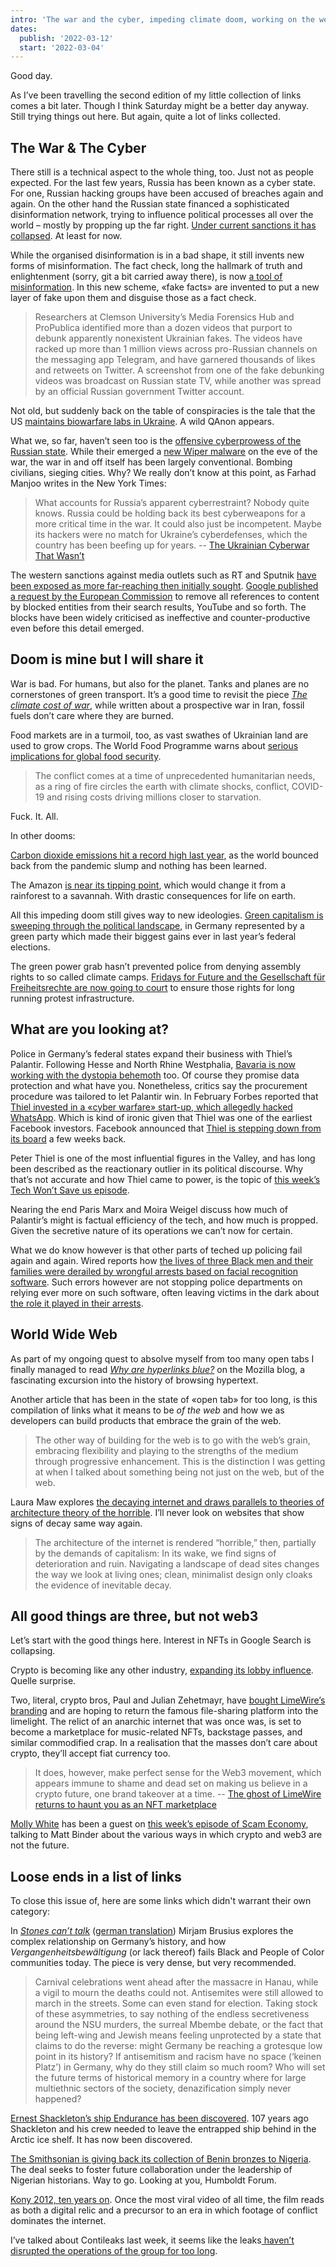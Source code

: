 ```yaml
---
intro: 'The war and the cyber, impeding climate doom, working on the web, and a ship underneath the arctic sea.'
dates:
  publish: '2022-03-12'
  start: '2022-03-04'
---
```


Good day.

As I’ve been travelling the second edition of my little collection of links comes a bit later. Though I think Saturday might be a better day anyway. Still trying things out here. But again, quite a lot of links collected.

## The War & The Cyber

There still is a technical aspect to the whole thing, too. Just not as people expected. For the last few years, Russia has been known as a cyber state. For one, Russian hacking groups have been accused of breaches again and again. On the other hand the Russian state financed a sophisticated disinformation network, trying to influence political processes all over the world – mostly by propping up the far right. [Under current sanctions it has collapsed](https://www.wired.com/story/putin-collapse-disinformation-machinery-ukraine/). At least for now.

While the organised disinformation is in a bad shape, it still invents new forms of misinformation. The fact check, long the hallmark of truth and enlightenment (sorry, git a bit carried away there), is now [a tool of misinformation](https://www.propublica.org/article/in-the-ukraine-conflict-fake-fact-checks-are-being-used-to-spread-disinformation). In this new scheme, «fake facts» are invented to put a new layer of fake upon them and disguise those as a fact check.

> Researchers at Clemson University’s Media Forensics Hub and ProPublica identified more than a dozen videos that purport to debunk apparently nonexistent Ukrainian fakes. The videos have racked up more than 1 million views across pro-Russian channels on the messaging app Telegram, and have garnered thousands of likes and retweets on Twitter. A screenshot from one of the fake debunking videos was broadcast on Russian state TV, while another was spread by an official Russian government Twitter account.

Not old, but suddenly back on the table of conspiracies is the tale that the US [maintains biowarfare labs in Ukraine](https://foreignpolicy.com/2022/03/02/ukraine-biolabs-conspiracy-theory-qanon/). A wild QAnon appears.

What we, so far, haven’t seen too is the [offensive cyberprowess of the Russian state](#). While their emerged a [new Wiper malware](https://www.theguardian.com/world/2022/feb/24/russia-unleashed-data-wiper-virus-on-ukraine-say-cyber-experts) on the eve of the war, the war in and off itself has been largely conventional. Bombing civilians, sieging cities. Why? We really don’t know at this point, as Farhad Manjoo writes in the New York Times:

> What accounts for Russia’s apparent cyberrestraint? Nobody quite knows. Russia could be holding back its best cyberweapons for a more critical time in the war. It could also just be incompetent. Maybe its hackers were no match for Ukraine’s cyberdefenses, which the country has been beefing up for years.
> -- [The Ukrainian Cyberwar That Wasn’t](https://www.nytimes.com/2022/03/11/opinion/russia-ukraine-cyberattacks.html)

The western sanctions against media outlets such as RT and Sputnik [have been exposed as more far-reaching then initially sought](https://netzpolitik.org/2022/sanktionen-gegen-russische-propaganda-eu-kommission-will-offenbar-suchergebnisse-und-social-media-inhalte-zensieren/). [Google published a request by the European Commission](https://www.lumendatabase.org/notices/26927483#) to remove all references to content by blocked entities from their search results, YouTube and so forth. The blocks have been widely criticised as ineffective and counter-productive even before this detail emerged.

## Doom is mine but I will share it

War is bad. For humans, but also for the planet. Tanks and planes are no cornerstones of green transport. It’s a good time to revisit the piece <cite>[The climate cost of war](https://heated.world/p/the-climate-costs-of-war?s=r)</cite>, while written about a prospective war in Iran, fossil fuels don’t care where they are burned.

Food markets are in a turmoil, too, as vast swathes of Ukrainian land are used to grow crops. The World Food Programme warns about [serious implications for global food security](https://www.wfp.org/publications/food-security-implications-ukraine-conflict).

> The conflict comes at a time of unprecedented humanitarian needs, as a ring of fire circles the earth with climate shocks, conflict, COVID-19 and rising costs driving millions closer to starvation.

Fuck. It. All.

In other dooms:

[Carbon dioxide emissions hit a record high last year](https://www.reuters.com/business/energy/global-energy-related-carbon-emissions-rose-6-2021-new-record-high-iea-2022-03-08/), as the world bounced back from the pandemic slump and nothing has been learned.

The Amazon [is near its tipping point](https://www.theguardian.com/environment/2022/mar/07/climate-crisis-amazon-rainforest-tipping-point?CMP=Share_iOSApp_Other), which would change it from a rainforest to a savannah. With drastic consequences for life on earth.

All this impeding doom still gives way to new ideologies. [Green capitalism is sweeping through the political landscape](https://www.freitag.de/autoren/elsa-koester/auf-ins-gelobte-land?utm_source=pocket_mylist), in Germany represented by a green party which made their biggest gains ever in last year’s federal elections.

The green power grab hasn’t prevented police from denying assembly rights to so called climate camps. [Fridays for Future and the Gesellschaft für Freiheitsrechte are now going to court](https://netzpolitik.org/2022/protestcamps-fridays-for-future-klagt-fuer-ein-staerkeres-versammlungsrecht/?utm_source=pocket_mylist) to ensure those rights for long running protest infrastructure.

## What are you looking at?

Police in Germany’s federal states expand their business with Thiel’s Palantir. Following Hesse and North Rhine Westphalia, [Bavaria is now working with the dystopia behemoth](https://netzpolitik.org/2022/umstrittener-ueberwachungskonzern-bayerns-polizei-setzt-bald-software-von-palantir-ein?utm_source=pocket_mylist) too. Of course they promise data protection and what have you. Nonetheless, critics say the procurement procedure was tailored to let Palantir win. In February Forbes reported that [Thiel invested in a «cyber warfare» start-up, which allegedly hacked WhatsApp](https://www.forbes.com/sites/thomasbrewster/2022/02/01/billionaire-facebook-investor-peter-thiel-secretly-funded-a-cyber-warfare-startup-that-hacked-whatsapp/). Which is kind of ironic given that Thiel was one of the earliest Facebook investors. Facebook announced that [Thiel is stepping down from its board](https://www.bloomberg.com/news/articles/2022-02-07/peter-thiel-leaves-facebook-board-is-finally-free-to-go-all-in-on-politics) a few weeks back.

Peter Thiel is one of the most influential figures in the Valley, and has long been described as the reactionary outlier in its political discourse. Why that’s not accurate and how Thiel came to power, is the topic of [this week’s Tech Won’t Save us episode](https://pca.st/g019xfqc).

Nearing the end Paris Marx and Moira Weigel discuss how much of Palantir’s might is factual efficiency of the tech, and how much is propped. Given the secretive nature of its operations we can’t now for certain.

What we do know however is that other parts of teched up policing fail again and again. Wired reports how [the lives of three Black men and their families were derailed by wrongful arrests based on facial recognition software](https://www.wired.com/story/wrongful-arrests-ai-derailed-3-mens-lives/). Such errors however are not stopping police departments on relying ever more on such software, often leaving victims in the dark about [the role it played in their arrests](https://www.wired.com/story/hidden-role-facial-recognition-tech-arrests/).

## World Wide Web

As part of my ongoing quest to absolve myself from too many open tabs I finally managed to read <cite>[Why are hyperlinks blue?](https://blog.mozilla.org/en/internet-culture/deep-dives/why-are-hyperlinks-blue/)</cite> on the Mozilla blog, a fascinating excursion into the history of browsing hypertext.

Another article that has been in the state of «open tab» for too long, is this compilation of links what it means to be _of the web_ and how we as developers can build products that embrace the grain of the web.

> The other way of building for the web is to go with the web’s grain, embracing flexibility and playing to the strengths of the medium through progressive enhancement. This is the distinction I was getting at when I talked about something being not just on the web, but of the web.

Laura Maw explores [the decaying internet and draws parallels to theories of architecture theory of the horrible](https://reallifemag.com/what-lies-beneath/). I’ll never look on websites that show signs of decay same way again.

> The architecture of the internet is rendered “horrible,” then, partially by the demands of capitalism: In its wake, we find signs of deterioration and ruin. Navigating a landscape of dead sites changes the way we look at living ones; clean, minimalist design only cloaks the evidence of inevitable decay.

## All good things are three, but not web3

Let’s start with the good things here. Interest in NFTs in Google Search is collapsing.

Crypto is becoming like any other industry, [expanding its lobby influence](https://www.protocol.com/bulletins/crypto-lobbying-boom). Quelle surprise.

Two, literal, crypto bros, Paul and Julian Zehetmayr, have [bought LimeWire’s branding](https://www.bloomberg.com/news/articles/2022-03-09/limewire-is-making-a-crypto-comeback-but-not-as-you-know-it) and are hoping to return the famous file-sharing platform into the limelight. The relict of an anarchic internet that was once was, is set to become a marketplace for music-related NFTs, backstage passes, and similar commodified crap. In a realisation that the masses don’t care about crypto, they’ll accept fiat currency too.

> It does, however, make perfect sense for the Web3 movement, which appears immune to shame and dead set on making us believe in a crypto future, one brand takeover at a time.
> -- [The ghost of LimeWire returns to haunt you as an NFT marketplace](https://www.protocol.com/bulletins/limewire-nft-marketplace-music)

[Molly White](https://www.mollywhite.net/) has been a guest on [this week’s episode of Scam Economy](https://scameconomy.com/e/vn510r6n-6-web3-sucks-w-molly-white), talking to Matt Binder about the various ways in which crypto and web3 are not the future.

## Loose ends in a list of links

To close this issue of, here are some links which didn't warrant their own category:

In <cite>[Stones can’t talk](http://newfascismsyllabus.com/opinions/stones-can-talk-back-vergangenheitsbewaltigung-revisited/)</cite> ([german translation](https://geschichtedergegenwart.ch/steine-koennen-antworten-vergangenheitsbewaeltigung-revisited/)) Mirjam Brusius explores the complex relationship on Germany’s history, and how _Vergangenheitsbewältigung_ (or lack thereof) fails Black and People of Color communities today. The piece is very dense, but very recommended.

> Carnival celebrations went ahead after the massacre in Hanau, while a vigil to mourn the deaths could not. Antisemites were still allowed to march in the streets. Some can even stand for election. Taking stock of these asymmetries, to say nothing of the endless secretiveness around the NSU murders, the surreal Mbembe debate, or the fact that being left-wing and Jewish means feeling unprotected by a state that claims to do the reverse: might Germany be reaching a grotesque low point in its history? If antisemitism and racism have no space (‘keinen Platz’) in Germany, why do they still claim so much room? Who will set the future terms of historical memory in a country where for large multiethnic sectors of the society, denazification simply never happened?

[Ernest Shackleton’s ship Endurance has been discovered](https://www.bbc.com/news/science-environment-60662541). 107 years ago Shackleton and his crew needed to leave the entrapped ship behind in the Arctic ice shelf. It has now been discovered.

[The Smithsonian is giving back its collection of Benin bronzes to Nigeria](https://www.washingtonpost.com/arts-entertainment/2022/03/08/smithsonian-benin-bronzes-nigeria-return/). The deal seeks to foster future collaboration under the leadership of Nigerian historians. Way to go. Looking at you, Humboldt Forum.

[Kony 2012, ten years on](https://www.nytimes.com/2022/03/08/style/kony-2012-invisible-children.html?unlocked_article_code=AAAAAAAAAAAAAAAACEIPuomT1JKd6J17Vw1cRCfTTMQmqxCdw_PIxftm3iWka3DODm4SiP8JEoyNvETKY7smPYNqhXGaQsFAK74lQPE3xe9eO0B3Rg_uooeBnN5NBRQJnr-JfzF82YPRD_d_-CX2b2K9JaB0nrDm507baX29XabdzXF3LV168cE2cEX92nYOwqnAQO90jYFuzLx2UMABMDQFbSaLufHqCwwve4nVK0GBtXRlHr1RSjrRntWD6rgfcA40CFLOTH134GZU-8oLcZpMf_65d0h8DZK41bYBCWVoL5OrAokyR-XWn7Zpt73PoX-c2ej-8BwqJzcYghgasrcVvLY&smid=url-share). Once the most viral video of all time, the film reads as both a digital relic and a precursor to an era in which footage of conflict dominates the internet.

I’ve talked about Contileaks last week, it seems like the leaks[ haven’t disrupted the operations of the group for too long](https://www.cyberscoop.com/ransomware-gang-conti-bounced-back/).
